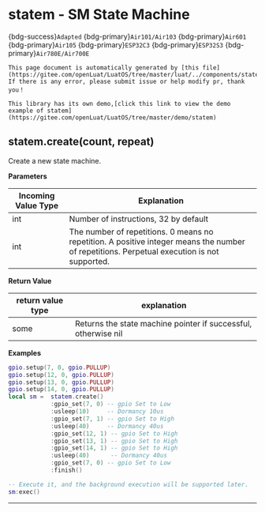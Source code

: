 # statem - SM State Machine

{bdg-success}`Adapted` {bdg-primary}`Air101/Air103` {bdg-primary}`Air601` {bdg-primary}`Air105` {bdg-primary}`ESP32C3` {bdg-primary}`ESP32S3` {bdg-primary}`Air780E/Air700E`

```{note}
This page document is automatically generated by [this file](https://gitee.com/openLuat/LuatOS/tree/master/luat/../components/statem/luat_lib_statem.c). If there is any error, please submit issue or help modify pr, thank you！
```

```{tip}
This library has its own demo,[click this link to view the demo example of statem](https://gitee.com/openLuat/LuatOS/tree/master/demo/statem)
```

## statem.create(count, repeat)



Create a new state machine.

**Parameters**

|Incoming Value Type | Explanation|
|-|-|
|int|Number of instructions, 32 by default|
|int|The number of repetitions. 0 means no repetition. A positive integer means the number of repetitions. Perpetual execution is not supported.|

**Return Value**

|return value type | explanation|
|-|-|
|some|Returns the state machine pointer if successful, otherwise nil|

**Examples**

```lua
gpio.setup(7, 0, gpio.PULLUP)
gpio.setup(12, 0, gpio.PULLUP)
gpio.setup(13, 0, gpio.PULLUP)
gpio.setup(14, 0, gpio.PULLUP)
local sm =  statem.create()
            :gpio_set(7, 0) -- gpio Set to Low
            :usleep(10)     -- Dormancy 10us
            :gpio_set(7, 1) -- gpio Set to High
            :usleep(40)     -- Dormancy 40us
            :gpio_set(12, 1) -- gpio Set to High
            :gpio_set(13, 1) -- gpio Set to High
            :gpio_set(14, 1) -- gpio Set to High
            :usleep(40)      -- Dormancy 40us
            :gpio_set(7, 0) -- gpio Set to Low
            :finish()

-- Execute it, and the background execution will be supported later.
sm:exec()

```

---

